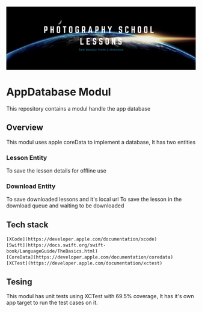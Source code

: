 ![ald text](../../ReadmeAssets/banner.png)

# AppDatabase Modul

This repository contains a modul handle the app database



## Overview

This modul uses apple coreData to implement a database, It has two entities

### Lesson Entity 
 
To save the lesson details for offline use
 
### Download Entity

To save downloaded lessons and it's local url
To save the lesson in the download queue and waiting to be downloaded


## Tech stack

    [XCode](https://developer.apple.com/documentation/xcode)
    [Swift](https://docs.swift.org/swift-book/LanguageGuide/TheBasics.html)
    [CoreData](https://developer.apple.com/documentation/coredata)
    [XCTest](https://developer.apple.com/documentation/xctest)
    

## Tesing

This modul has unit tests using XCTest with 69.5% coverage, It has it's own app target to run the test cases on it.


 

